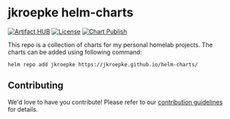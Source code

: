 # jkroepke helm-charts

[![Artifact HUB](https://img.shields.io/endpoint?url=https://artifacthub.io/badge/repository/jkroepke)](https://artifacthub.io/packages/search?repo=jkroepke)
[![License](https://img.shields.io/badge/License-Apache%202.0-blue.svg)](https://opensource.org/licenses/Apache-2.0)
[![Chart Publish](https://github.com/jkroepke/helm-charts/actions/workflows/release.yaml/badge.svg)](https://github.com/jkroepke/helm-charts/actions/workflows/release.yaml)

This repo is a collection of charts for my personal homelab projects. The charts can be added using following command:

```shell
helm repo add jkroepke https://jkroepke.github.io/helm-charts/
```

## Contributing

We'd love to have you contribute! Please refer to our [contribution guidelines](CONTRIBUTING.md) for details.
